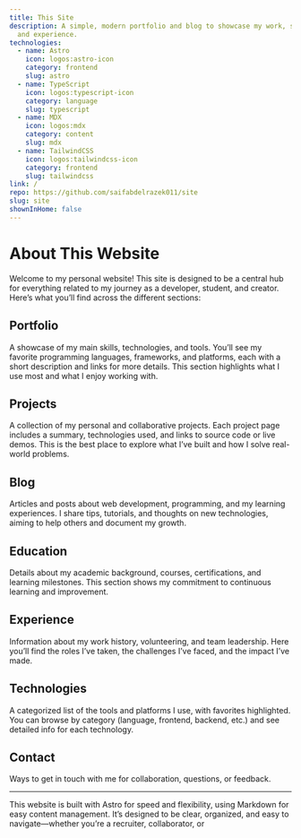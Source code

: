 ```yaml
---
title: This Site
description: A simple, modern portfolio and blog to showcase my work, skills,
  and experience.
technologies:
  - name: Astro
    icon: logos:astro-icon
    category: frontend
    slug: astro
  - name: TypeScript
    icon: logos:typescript-icon
    category: language
    slug: typescript
  - name: MDX
    icon: logos:mdx
    category: content
    slug: mdx
  - name: TailwindCSS
    icon: logos:tailwindcss-icon
    category: frontend
    slug: tailwindcss
link: /
repo: https://github.com/saifabdelrazek011/site
slug: site
shownInHome: false
---
```


# About This Website

Welcome to my personal website! This site is designed to be a central hub for everything related to my journey as a developer, student, and creator. Here’s what you’ll find across the different sections:

## Portfolio

A showcase of my main skills, technologies, and tools. You’ll see my favorite programming languages, frameworks, and platforms, each with a short description and links for more details. This section highlights what I use most and what I enjoy working with.

## Projects

A collection of my personal and collaborative projects. Each project page includes a summary, technologies used, and links to source code or live demos. This is the best place to explore what I’ve built and how I solve real-world problems.

## Blog

Articles and posts about web development, programming, and my learning experiences. I share tips, tutorials, and thoughts on new technologies, aiming to help others and document my growth.

## Education

Details about my academic background, courses, certifications, and learning milestones. This section shows my commitment to continuous learning and improvement.

## Experience

Information about my work history, volunteering, and team leadership. Here you’ll find the roles I’ve taken, the challenges I’ve faced, and the impact I’ve made.

## Technologies

A categorized list of the tools and platforms I use, with favorites highlighted. You can browse by category (language, frontend, backend, etc.) and see detailed info for each technology.

## Contact

Ways to get in touch with me for collaboration, questions, or feedback.

---

This website is built with Astro for speed and flexibility, using Markdown for easy content management. It’s designed to be clear, organized, and easy to navigate—whether you’re a recruiter, collaborator, or
